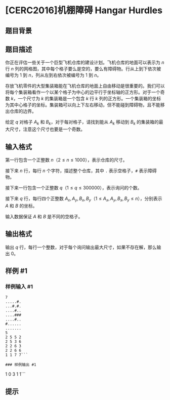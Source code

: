 # [CERC2016]机棚障碍 Hangar Hurdles

## 题目背景



## 题目描述

你正在评估一些关于一个巨型飞机仓库的建设计划。飞机仓库的地面可以表示为 $n$ 行 $n$ 列的网格图，其中每个格子要么是空的，要么有障碍物。行从上到下依次被编号为 $1$ 到 $n$，列从左到右依次被编号为 $1$ 到 $n$。

存放飞机零件的大型集装箱能在飞机仓库的地面上自由移动是很重要的。我们可以将每个集装箱看作一个以某个格子为中心的边平行于坐标轴的正方形。对于一个奇数 $k$，一个尺寸为 $k$ 的集装箱是一个包含 $k$ 行 $k$ 列的正方形。一个集装箱的坐标为其中心格子的坐标。集装箱可以向上下左右移动，但不能碰到障碍物，且不能移出仓库的边界。

给定 $q$ 对格子 $A_k$ 和 $B_k$，对于每对格子，请找到能从 $A_k$ 移动到 $B_k$ 的集装箱的最大尺寸，注意这个尺寸也要是一个奇数。

## 输入格式

第一行包含一个正整数 $n$（$2\le n \le 1000$），表示仓库的尺寸。

接下来 $n$ 行，每行 $n$ 个字符，描述整个仓库，其中 `.` 表示空格子，`#` 表示障碍物。

接下来一行包含一个正整数 $q$（$1\le q\le 300000$），表示询问的个数。

接下来 $q$ 行，每行四个正整数 $A_x,A_y,B_x,B_y$（$1\le A_x,A_y,B_x,B_y\le n$），分别表示 $A$ 和 $B$ 的坐标。

输入数据保证 $A$ 和 $B$ 是不同的空格子。

## 输出格式

输出 $q$ 行，每行一个整数，对于每个询问输出最大尺寸，如果不存在解，那么输出 $0$。

## 样例 #1

### 样例输入 #1
```
7
.....#.
...#.#.
....#..
....###
....#..
#......
.......
5
2 5 5 2
2 5 3 6
2 2 6 3
2 2 6 6
1 1 7 7```

### 样例输出 #1

```
1
0
3
1
1```

## 提示


